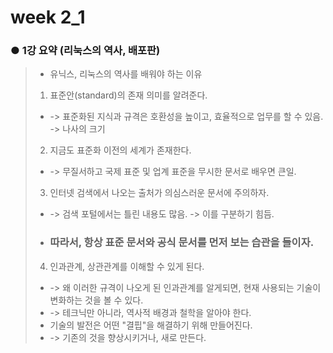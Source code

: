 # week 2_1

### ● 1강 요약 (리눅스의 역사, 배포판)
> * 유닉스, 리눅스의 역사를 배워야 하는 이유
> 1. 표준안(standard)의 존재 의미를 알려준다.
> * -> 표준화된 지식과 규격은 호환성을 높이고, 효율적으로 업무를 할 수 있음. -> 나사의 크기
> 2. 지금도 표준화 이전의 세계가 존재한다.
> * -> 무질서하고 국제 표준 및 업계 표준을 무시한 문서로 배우면 큰일.
> 3. 인터넷 검색에서 나오는 출처가 의심스러운 문서에 주의하자.
> * -> 검색 포털에서는 틀린 내용도 많음. -> 이를 구분하기 힘듬.
> * ### 따라서, 항상 표준 문서와 공식 문서를 먼저 보는 습관을 들이자.
> 4. 인과관계, 상관관계를 이해할 수 있게 된다.
> * -> 왜 이러한 규격이 나오게 된 인과관계를 알게되면, 현재 사용되는 기술이 변화하는 것을 볼 수 있다.
> * -> 테크닉만 아니라, 역사적 배경과 철학을 알아야 한다.
> * 기술의 발전은 어떤 "결핍"을 해결하기 위해 만들어진다.
> * -> 기존의 것을 향상시키거나, 새로 만든다.
